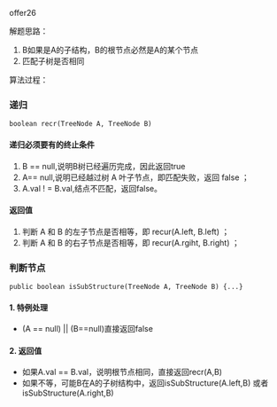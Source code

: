 offer26

解题思路：

1. B如果是A的子结构，B的根节点必然是A的某个节点
2. 匹配子树是否相同

算法过程：
### 递归
```
boolean recr(TreeNode A, TreeNode B)
```
#### 递归必须要有的终止条件

1. B == null,说明B树已经遍历完成，因此返回true
2. A== null,说明已经越过树 A 叶子节点，即匹配失败，返回 false ；
3. A.val ! = B.val,结点不匹配，返回false。

#### 返回值
1. 判断 A 和 B 的左子节点是否相等，即 recur(A.left, B.left) ；
2. 判断 A 和 B 的右子节点是否相等，即 recur(A.rgiht, B.right) ；

### 判断节点
```
public boolean isSubStructure(TreeNode A, TreeNode B) {...}
```

####  1. 特例处理
- (A ==  null)  || (B==null)直接返回false

#### 2.  返回值
- 如果A.val == B.val，说明根节点相同，直接返回recr(A,B)
- 如果不等，可能B在A的子树结构中，返回isSubStructure(A.left,B) 或者 isSubStructure(A.right,B)
